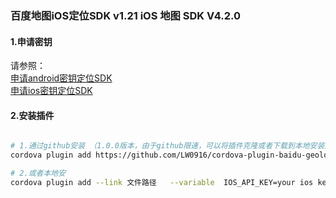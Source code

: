 ### 百度地图iOS定位SDK v1.21  iOS 地图 SDK V4.2.0


#### 1.申请密钥
请参照：
<br>
[申请android密钥定位SDK](https://lbsyun.baidu.com/index.php?title=iossdk/guide/create-project/ak)
<br>
[申请ios密钥定位SDK](https://lbsyun.baidu.com/index.php?title=iossdk/guide/create-project/ak)

#### 2.安装插件


```bash

# 1.通过github安装 （1.0.0版本，由于github限速，可以将插件克隆或者下载到本地安装）
cordova plugin add https://github.com/LW0916/cordova-plugin-baidu-geolocation  --variable  IOS_API_KEY=your ios key

# 2.或者本地安
cordova plugin add --link 文件路径   --variable  IOS_API_KEY=your ios key

```

